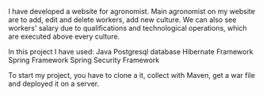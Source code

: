 I have developed a website for agronomist. Main agronomist on my website are to add, edit and delete workers, add new culture. We can also see workers' salary due to qualifications and technological operations, which are executed above every culture. 

In this project I have used:
Java
Postgresql database
Hibernate Framework
Spring Framework
Spring Security Framework

To start my project, you have to clone a it, collect with Maven, get a war file and deployed it on a server.
